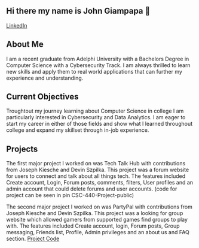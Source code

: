 ## Hi there my name is John Giampapa 👋

[LinkedIn](https://www.linkedin.com/in/johngiampapa/?profileId=ACoAAED14CcBhftTgQZR2oUXFaiNbsGfeJ4buV4)

## About Me

I am a recent graduate from Adelphi University with a Bachelors Degree in Computer Science with a Cybersecurity Track. I am always thrilled to learn new skills and apply them to real world applications that can further my experience and understanding.

## Current Objectives

Troughtout my journey learning about Computer Science in college I am particularly interested in Cybersecurity and Data Analytics. I am eager to start my career in either of those fields and show what I learned throughout college and expand my skillset through in-job experience.

## Projects
The first major project I worked on was Tech Talk Hub with contributions from Joseph Kiesche and Devin Szpilka. This project was a forum website for users to connect and talk about all things tech. The features included Create account, Login, Forum posts, comments, filters, User profiles and an admin account that could delete forums and user accounts. (code for project can be seen in pin CSC-440-Project-public)

The second major project I worked on was PartyPal with contributions from Joseph Kiesche and Devin Szpilka. This project was a looking for group website which allowed gamers from supported games find groups to play with. The features included Create account, login, Forum posts, Group messaging, Friends list, Profile, Admin privileges and an about us and FAQ section. [Project Code](https://github.com/JoeKiesche/CSC-482-Final-Project)
<!--
**johngiampapa01/johngiampapa01** is a ✨ _special_ ✨ repository because its `README.md` (this file) appears on your GitHub profile.

Here are some ideas to get you started:

- 🔭 I’m currently working on ...
- 🌱 I’m currently learning ...
- 👯 I’m looking to collaborate on ...
- 🤔 I’m looking for help with ...
- 💬 Ask me about ...
- 📫 How to reach me: ...
- 😄 Pronouns: ...
- ⚡ Fun fact: ...
-->
